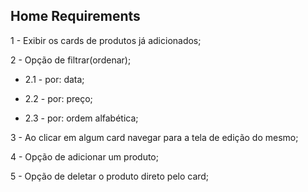 ## Home Requirements

1 - Exibir os cards de produtos já adicionados;

2 - Opção de filtrar(ordenar);

 - 2.1 - por: data;

 - 2.2 - por: preço;

 - 2.3 - por: ordem alfabética;

3 - Ao clicar em algum card navegar para a tela de edição do mesmo;

4 - Opção de adicionar um produto;

5 - Opção de deletar o produto direto pelo card;